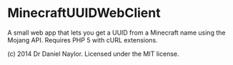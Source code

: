 MinecraftUUIDWebClient
======================
A small web app that lets you get a UUID from a Minecraft name using the Mojang API. Requires PHP 5 with cURL extensions.

(c) 2014 Dr Daniel Naylor. Licensed under the MIT license.
